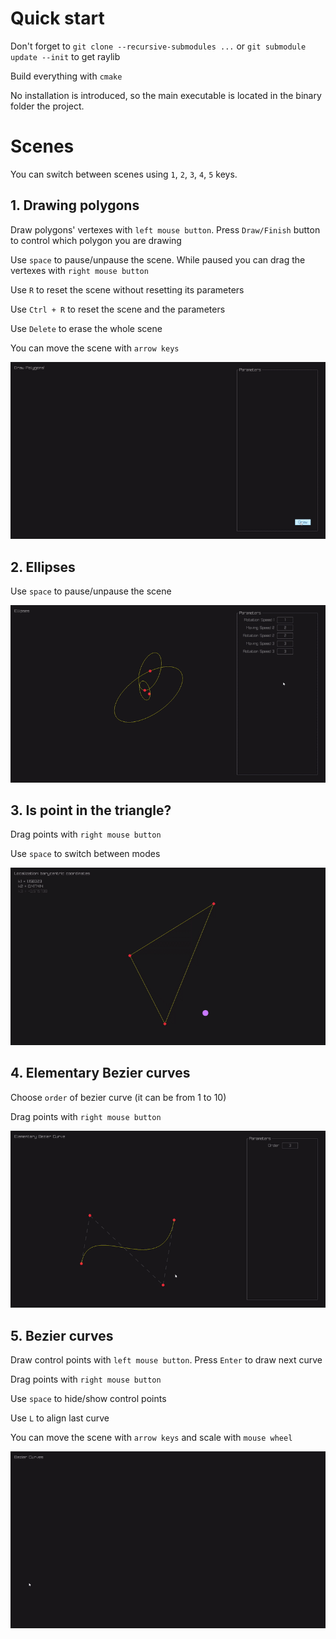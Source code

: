 # Quick start

Don't forget to `git clone --recursive-submodules ...` or `git submodule update --init` to get raylib

Build everything with `cmake`

No installation is introduced, so the main executable is located in the binary folder the project.

# Scenes

You can switch between scenes using `1`, `2`, `3`, `4`, `5` keys.

## 1. Drawing polygons

Draw polygons' vertexes with `left mouse button`. Press `Draw/Finish` button to control which polygon you are drawing

Use `space` to pause/unpause the scene. While paused you can drag the vertexes with `right mouse button`

Use `R` to reset the scene without resetting its parameters

Use `Ctrl + R` to reset the scene and the parameters 

Use `Delete` to erase the whole scene

You can move the scene with `arrow keys`

<div align="center">
<img src=".github/1.gif">
</div>

## 2. Ellipses

Use `space` to pause/unpause the scene

<div align="center">
<img src=".github/2.gif">
</div>


## 3. Is point in the triangle?

Drag points with `right mouse button`

Use `space` to switch between modes

<div align="center">
<img src=".github/3.gif">
</div>

## 4. Elementary Bezier curves

Choose `order` of bezier curve (it can be from 1 to 10)

Drag points with `right mouse button`

<div align="center">
<img src=".github/4.gif">
</div>

## 5. Bezier curves

Draw control points with `left mouse button`. Press `Enter` to draw next curve

Drag points with `right mouse button`

Use `space` to hide/show control points

Use `L` to align last curve

You can move the scene with `arrow keys` and scale with `mouse wheel`

<div align="center">
<img src=".github/5.gif">
</div>